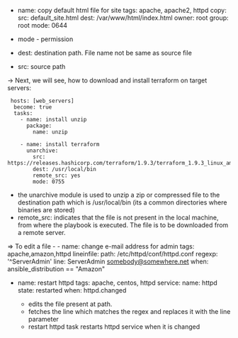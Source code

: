 - name: copy default html file for site
      tags: apache, apache2, httpd
      copy: 
        src: default_site.html
        dest: /var/www/html/index.html
        owner: root
        group: root
        mode: 0644


- mode - permission
- dest: destination path. File name not be same as source file
- src: source path


-> Next, we will see, how to download and install terraform on target servers:


	 hosts: [web_servers]
	  become: true
	  tasks:
	    - name: install unzip
	      package:
	        name: unzip
	
	    - name: install terraform
	      unarchive:
	        src: https://releases.hashicorp.com/terraform/1.9.3/terraform_1.9.3_linux_amd64.zip
	        dest: /usr/local/bin
	        remote_src: yes
	        mode: 0755


- the unarchive module is used to unzip a zip or compressed file to the destination path which is /usr/local/bin (its a common directories where binaries are stored)
- remote_src: indicates that the file is not present in the local machine, from where the playbook is executed. The file is to be downloaded from a remote server. 


=> To edit a file - 
	- name: change e-mail address for admin
  tags: apache,amazon,httpd
  lineinfile: 
	path: /etc/httpd/conf/httpd.conf
	regexp: '^ServerAdmin'
	line: ServerAdmin somebody@somewhere.net
  when: ansible_distribution == "Amazon"

 - name: restart httpd
  tags: apache, centos, httpd
  service: 
	name: httpd
	state: restarted
  when: httpd.changed



	- edits the file present at path. 
	- fetches the line which matches the regex and replaces it with the line parameter
	- restart httpd task restarts httpd service when it is changed